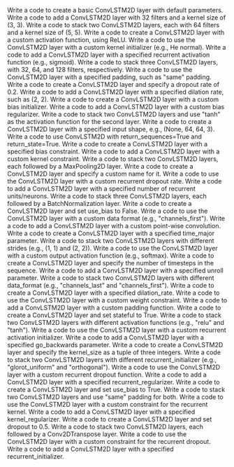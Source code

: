 Write a code to create a basic ConvLSTM2D layer with default parameters.
Write a code to add a ConvLSTM2D layer with 32 filters and a kernel size of (3, 3).
Write a code to stack two ConvLSTM2D layers, each with 64 filters and a kernel size of (5, 5).
Write a code to create a ConvLSTM2D layer with a custom activation function, using ReLU.
Write a code to use the ConvLSTM2D layer with a custom kernel initializer (e.g., He normal).
Write a code to add a ConvLSTM2D layer with a specified recurrent activation function (e.g., sigmoid).
Write a code to stack three ConvLSTM2D layers, with 32, 64, and 128 filters, respectively.
Write a code to use the ConvLSTM2D layer with a specified padding, such as "same" padding.
Write a code to create a ConvLSTM2D layer and specify a dropout rate of 0.2.
Write a code to add a ConvLSTM2D layer with a specified dilation rate, such as (2, 2).
Write a code to create a ConvLSTM2D layer with a custom bias initializer.
Write a code to add a ConvLSTM2D layer with a custom bias regularizer.
Write a code to stack two ConvLSTM2D layers and use "tanh" as the activation function for the second layer.
Write a code to create a ConvLSTM2D layer with a specified input shape, e.g., (None, 64, 64, 3).
Write a code to use ConvLSTM2D with return_sequences=True and return_state=True.
Write a code to create a ConvLSTM2D layer with a specified bias constraint.
Write a code to add a ConvLSTM2D layer with a custom kernel constraint.
Write a code to stack two ConvLSTM2D layers, each followed by a MaxPooling2D layer.
Write a code to create a ConvLSTM2D layer and specify a custom name for it.
Write a code to use the ConvLSTM2D layer with a custom recurrent dropout rate.
Write a code to add a ConvLSTM2D layer with a specified number of recurrent units/neurons.
Write a code to stack three ConvLSTM2D layers, each followed by a BatchNormalization layer.
Write a code to create a ConvLSTM2D layer and set use_bias to False.
Write a code to use the ConvLSTM2D layer with a custom data format (e.g., "channels_first").
Write a code to add a ConvLSTM2D layer with a custom point-wise convolution.
Write a code to create a ConvLSTM2D layer with a specified time_major parameter.
Write a code to stack two ConvLSTM2D layers with different strides (e.g., (1, 1) and (2, 2)).
Write a code to use the ConvLSTM2D layer with a custom output activation function (e.g., softmax).
Write a code to create a ConvLSTM2D layer and specify the number of timesteps in the sequence.
Write a code to add a ConvLSTM2D layer with a specified unroll parameter.
Write a code to stack two ConvLSTM2D layers with different data_format (e.g., "channels_last" and "channels_first").
Write a code to create a ConvLSTM2D layer with a specified dilation_rate.
Write a code to use the ConvLSTM2D layer with a custom weight constraint.
Write a code to add a ConvLSTM2D layer with a custom padding function.
Write a code to create a ConvLSTM2D layer and set stateful to True.
Write a code to stack two ConvLSTM2D layers with different activation functions (e.g., "relu" and "tanh").
Write a code to use the ConvLSTM2D layer with a custom recurrent activation initializer.
Write a code to add a ConvLSTM2D layer with a specified go_backwards parameter.
Write a code to create a ConvLSTM2D layer and specify the kernel_size as a tuple of three integers.
Write a code to stack two ConvLSTM2D layers with different recurrent_initializer (e.g., "glorot_uniform" and "orthogonal").
Write a code to use the ConvLSTM2D layer with a custom recurrent dropout function.
Write a code to add a ConvLSTM2D layer with a specified recurrent_regularizer.
Write a code to create a ConvLSTM2D layer and set use_bias to True.
Write a code to stack two ConvLSTM2D layers and use "same" padding for both.
Write a code to use the ConvLSTM2D layer with a custom constraint for the recurrent kernel.
Write a code to add a ConvLSTM2D layer with a specified kernel_regularizer.
Write a code to create a ConvLSTM2D layer and set dropout to 0.5.
Write a code to stack two ConvLSTM2D layers, each followed by a Conv2DTranspose layer.
Write a code to use the ConvLSTM2D layer with a custom constraint for the recurrent dropout.
Write a code to add a ConvLSTM2D layer with a specified recurrent_initializer.